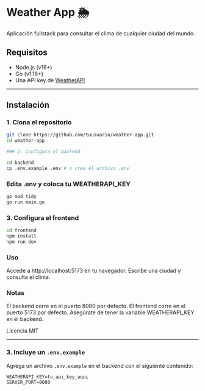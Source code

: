 # Weather App 🌦️

Aplicación fullstack para consultar el clima de cualquier ciudad del mundo.

## Requisitos

- Node.js (v16+)
- Go (v1.18+)
- Una API key de [WeatherAPI](https://www.weatherapi.com/)

---

## Instalación

### 1. Clona el repositorio

```bash
git clone https://github.com/tuusuario/weather-app.git
cd weather-app

### 2. Configura el backend

cd backend
cp .env.example .env # o crea el archivo .env
```
### Edita .env y coloca tu WEATHERAPI_KEY
```bash
go mod tidy
go run main.go
```
### 3. Configura el frontend
```bash
cd frontend
npm install
npm run dev
```

### Uso

Accede a http://localhost:5173 en tu navegador.
Escribe una ciudad y consulta el clima.

### Notas

El backend corre en el puerto 8080 por defecto.
El frontend corre en el puerto 5173 por defecto.
Asegúrate de tener la variable WEATHERAPI_KEY en el backend.

Licencia
MIT


---

### 3. **Incluye un `.env.example`**
Agrega un archivo `.env.example` en el backend con el siguiente contenido:

```env
WEATHERAPI_KEY=tu_api_key_aqui
SERVER_PORT=8080